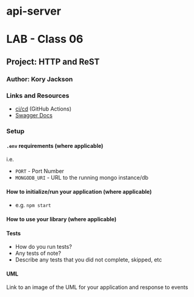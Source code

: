 # api-server

# LAB - Class 06

## Project: HTTP and ReST

### Author: Kory Jackson

### Links and Resources

- [ci/cd](http://xyz.com) (GitHub Actions)
- [Swagger Docs](https://app.swaggerhub.com/apis/Dirrbick/api-server-lab-6/0.1#/)

### Setup

#### `.env` requirements (where applicable)

i.e.

- `PORT` - Port Number
- `MONGODB_URI` - URL to the running mongo instance/db

#### How to initialize/run your application (where applicable)

- e.g. `npm start`

#### How to use your library (where applicable)

#### Tests

- How do you run tests?
- Any tests of note?
- Describe any tests that you did not complete, skipped, etc

#### UML

Link to an image of the UML for your application and response to events
